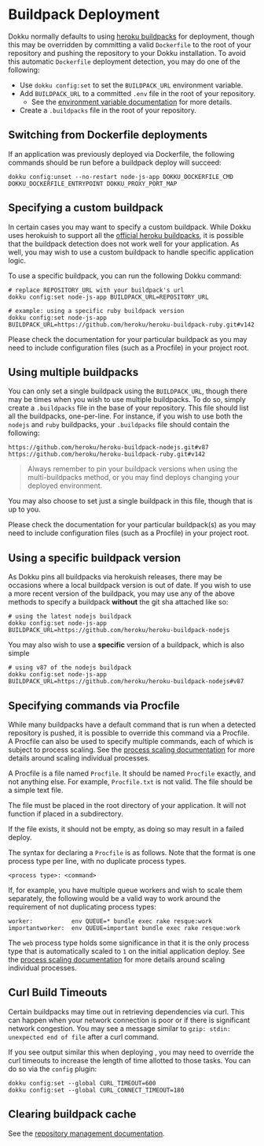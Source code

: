 # Buildpack Deployment

Dokku normally defaults to using [heroku buildpacks](https://devcenter.heroku.com/articles/buildpacks) for deployment, though this may be overridden by committing a valid `Dockerfile` to the root of your repository and pushing the repository to your Dokku installation. To avoid this automatic `Dockerfile` deployment detection, you may do one of the following:

- Use `dokku config:set` to set the `BUILDPACK_URL` environment variable.
- Add `BUILDPACK_URL` to a committed `.env` file in the root of your repository.
  - See the [environment variable documentation](/docs/configuration/environment-variables.md) for more details.
- Create a `.buildpacks` file in the root of your repository.

## Switching from Dockerfile deployments

If an application was previously deployed via Dockerfile, the following commands should be run before a buildpack deploy will succeed:

```shell
dokku config:unset --no-restart node-js-app DOKKU_DOCKERFILE_CMD DOKKU_DOCKERFILE_ENTRYPOINT DOKKU_PROXY_PORT_MAP
```

## Specifying a custom buildpack

In certain cases you may want to specify a custom buildpack. While Dokku uses herokuish to support all the [official heroku buildpacks](https://github.com/gliderlabs/herokuish#buildpacks), it is possible that the buildpack detection does not work well for your application. As well, you may wish to use a custom buildpack to handle specific application logic.

To use a specific buildpack, you can run the following Dokku command:

```shell
# replace REPOSITORY_URL with your buildpack's url
dokku config:set node-js-app BUILDPACK_URL=REPOSITORY_URL

# example: using a specific ruby buildpack version
dokku config:set node-js-app BUILDPACK_URL=https://github.com/heroku/heroku-buildpack-ruby.git#v142
```

Please check the documentation for your particular buildpack as you may need to include configuration files (such as a Procfile) in your project root.

## Using multiple buildpacks

You can only set a single buildpack using the `BUILDPACK_URL`, though there may be times when you wish to use multiple buildpacks. To do so, simply create a `.buildpacks` file in the base of your repository. This file should list all the buildpacks, one-per-line. For instance, if you wish to use both the `nodejs` and `ruby` buildpacks, your `.buildpacks` file should contain the following:

```shell
https://github.com/heroku/heroku-buildpack-nodejs.git#v87
https://github.com/heroku/heroku-buildpack-ruby.git#v142
```

> Always remember to pin your buildpack versions when using the multi-buildpacks method, or you may find deploys changing your deployed environment.

You may also choose to set just a single buildpack in this file, though that is up to you.

Please check the documentation for your particular buildpack(s) as you may need to include configuration files (such as a Procfile) in your project root.

## Using a specific buildpack version

As Dokku pins all buildpacks via herokuish releases, there may be occasions where a local buildpack version is out of date. If you wish to use a more recent version of the buildpack, you may use any of the above methods to specify a buildpack **without** the git sha attached like so:

```shell
# using the latest nodejs buildpack
dokku config:set node-js-app BUILDPACK_URL=https://github.com/heroku/heroku-buildpack-nodejs
```

You may also wish to use a **specific** version of a buildpack, which is also simple

```shell
# using v87 of the nodejs buildpack
dokku config:set node-js-app BUILDPACK_URL=https://github.com/heroku/heroku-buildpack-nodejs#v87
```

## Specifying commands via Procfile

While many buildpacks have a default command that is run when a detected repository is pushed, it is possible to override this command via a Procfile. A Procfile can also be used to specify multiple commands, each of which is subject to process scaling. See the [process scaling documentation](/docs/deployment/process-management.md) for more details around scaling individual processes.

A Procfile is a file named `Procfile`. It should be named `Procfile` exactly, and not anything else. For example, `Procfile.txt` is not valid. The file should be a simple text file.

The file must be placed in the root directory of your application. It will not function if placed in a subdirectory.

If the file exists, it should not be empty, as doing so may result in a failed deploy.

The syntax for declaring a `Procfile` is as follows. Note that the format is one process type per line, with no duplicate process types.

```
<process type>: <command>
```

If, for example, you have multiple queue workers and wish to scale them separately, the following would be a valid way to work around the requirement of not duplicating process types:

```Procfile
worker:           env QUEUE=* bundle exec rake resque:work
importantworker:  env QUEUE=important bundle exec rake resque:work
```

The `web` process type holds some significance in that it is the only process type that is automatically scaled to `1` on the initial application deploy. See the [process scaling documentation](/docs/deployment/process-management.md) for more details around scaling individual processes.

## Curl Build Timeouts

Certain buildpacks may time out in retrieving dependencies via curl. This can happen when your network connection is poor or if there is significant network congestion. You may see a message similar to `gzip: stdin: unexpected end of file` after a curl command.

If you see output similar this when deploying , you may need to override the curl timeouts to increase the length of time allotted to those tasks. You can do so via the `config` plugin:

```shell
dokku config:set --global CURL_TIMEOUT=600
dokku config:set --global CURL_CONNECT_TIMEOUT=180
```

## Clearing buildpack cache

See the [repository management documentation](/docs/advanced-usage/repository-management.md#clearing-app-cache).
